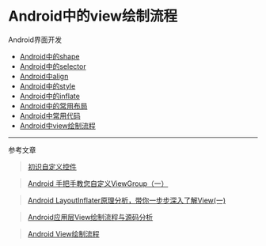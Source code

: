 Android中的view绘制流程
==================================================


Android界面开发

- [Android中的shape](https://github.com/addcn/ideas/blob/master/android/notes/android-base-shape.md)
- [Android中的selector](https://github.com/addcn/ideas/blob/master/android/notes/android-base-selector.md)
- [Android中align](https://github.com/addcn/ideas/blob/master/android/notes/android-base-align.md)
- [Android中的style](https://github.com/addcn/ideas/blob/master/android/notes/android-base-style.md)
- [Android中的inflate](https://github.com/addcn/ideas/blob/master/android/notes/android-base-inflate.md)
- [Android中的常用布局](https://github.com/addcn/ideas/blob/master/android/notes/android-base-layout.md)
- [Android中常用代码](https://github.com/addcn/ideas/blob/master/android/notes/android-base-code.md)
- [Android中view绘制流程](https://github.com/addcn/ideas/blob/master/android/notes/android-base-view.md)

----------



参考文章

> [初识自定义控件](http://www.iamxiarui.com/2016/05/07/android%E5%88%9D%E8%AF%86%E8%87%AA%E5%AE%9A%E4%B9%89%E6%8E%A7%E4%BB%B6/)


> [Android 手把手教您自定义ViewGroup（一）](http://blog.csdn.net/lmj623565791/article/details/38339817)

> [Android LayoutInflater原理分析，带你一步步深入了解View(一)](http://blog.csdn.net/guolin_blog/article/details/12921889)

> [Android应用层View绘制流程与源码分析](http://blog.csdn.net/yanbober/article/details/46128379)

> [Android View绘制流程](http://blog.csdn.net/wangjinyu501/article/details/9008271)

